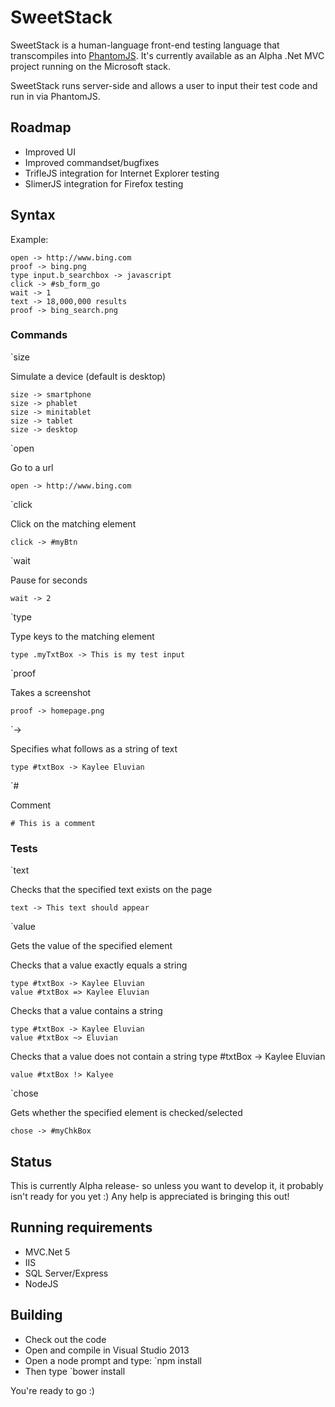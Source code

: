 SweetStack
==========

SweetStack is a human-language front-end testing language that transcompiles into [PhantomJS](http://phantomjs.org/).  It's currently available as an Alpha .Net MVC project running on the Microsoft stack.

SweetStack runs server-side and allows a user to input their test code and run in via PhantomJS.

Roadmap
-------

* Improved UI
* Improved commandset/bugfixes
* TrifleJS integration for Internet Explorer testing
* SlimerJS integration for Firefox testing

Syntax
------

Example:

	open -> http://www.bing.com
	proof -> bing.png
	type input.b_searchbox -> javascript
	click -> #sb_form_go
	wait -> 1
	text -> 18,000,000 results
	proof -> bing_search.png

### Commands

`size

Simulate a device (default is desktop) 

	size -> smartphone
	size -> phablet
	size -> minitablet
	size -> tablet
	size -> desktop

`open

Go to a url 

	open -> http://www.bing.com

`click

Click on the matching element

	click -> #myBtn

`wait

Pause for seconds 

	wait -> 2

`type

Type keys to the matching element 

	type .myTxtBox -> This is my test input

`proof

Takes a screenshot 

	proof -> homepage.png

`->

Specifies what follows as a string of text 

	type #txtBox -> Kaylee Eluvian

`#

Comment 

	# This is a comment

### Tests

`text

Checks that the specified text exists on the page 

	text -> This text should appear

`value

Gets the value of the specified element 

Checks that a value exactly equals a string 

	type #txtBox -> Kaylee Eluvian 
	value #txtBox => Kaylee Eluvian

Checks that a value contains a string 

	type #txtBox -> Kaylee Eluvian 
	value #txtBox ~> Eluvian

Checks that a value does not contain a string type #txtBox -> Kaylee Eluvian 

	value #txtBox !> Kalyee

`chose

Gets whether the specified element is checked/selected 

	chose -> #myChkBox

Status
------

This is currently Alpha release- so unless you want to develop it, it probably isn't ready for you yet :) Any help is appreciated is bringing this out!

Running requirements
--------------------

* MVC.Net 5
* IIS
* SQL Server/Express
* NodeJS

Building
--------

* Check out the code
* Open and compile in Visual Studio 2013
* Open a node prompt and type: `npm install
* Then type `bower install

You're ready to go :)